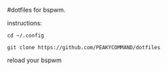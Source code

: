 #dotfiles for bspwm.

instructions:

``cd ~/.config``

``git clone https://github.com/PEAKYCOMMAND/dotfiles``

reload your bspwm
